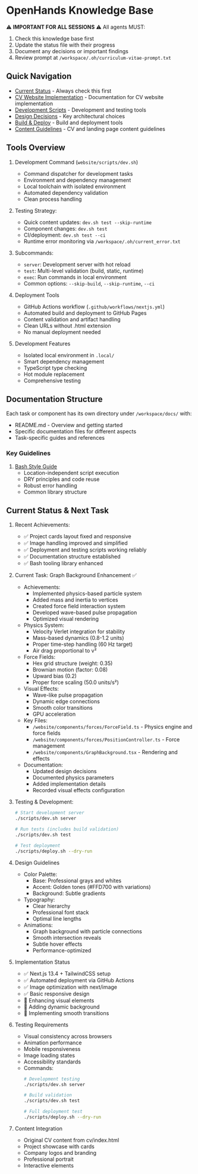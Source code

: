 # OpenHands Knowledge Base

⚠️ **IMPORTANT FOR ALL SESSIONS** ⚠️
All agents MUST:
1. Check this knowledge base first
2. Update the status file with their progress
3. Document any decisions or important findings
4. Review prompt at `/workspace/.oh/curriculum-vitae-prompt.txt`

## Quick Navigation

- [Current Status](/workspace/docs/STATUS.md) - Always check this first
- [CV Website Implementation](/workspace/docs/cv-website/README.md) - Documentation for CV website implementation
- [Development Scripts](/workspace/docs/cv-website/scripts.md) - Development and testing tools
- [Design Decisions](/workspace/docs/cv-website/design-decisions.md) - Key architectural choices
- [Build & Deploy](/workspace/docs/cv-website/build-deploy.md) - Build and deployment tools
- [Content Guidelines](/workspace/docs/cv-website/content.md) - CV and landing page content guidelines

## Tools Overview

1. Development Command (`website/scripts/dev.sh`)
   - Command dispatcher for development tasks
   - Environment and dependency management
   - Local toolchain with isolated environment
   - Automated dependency validation
   - Clean process handling

2. Testing Strategy:
   - Quick content updates: `dev.sh test --skip-runtime`
   - Component changes: `dev.sh test`
   - CI/deployment: `dev.sh test --ci`
   - Runtime error monitoring via `/workspace/.oh/current_error.txt`

3. Subcommands:
   - `server`: Development server with hot reload
   - `test`: Multi-level validation (build, static, runtime)
   - `exec`: Run commands in local environment
   - Common options: `--skip-build`, `--skip-runtime`, `--ci`

3. Deployment Tools
   - GitHub Actions workflow (`.github/workflows/nextjs.yml`)
   - Automated build and deployment to GitHub Pages
   - Content validation and artifact handling
   - Clean URLs without .html extension
   - No manual deployment needed

4. Development Features
   - Isolated local environment in `.local/`
   - Smart dependency management
   - TypeScript type checking
   - Hot module replacement
   - Comprehensive testing

## Documentation Structure

Each task or component has its own directory under `/workspace/docs/` with:
- README.md - Overview and getting started
- Specific documentation files for different aspects
- Task-specific guides and references

### Key Guidelines

1. [Bash Style Guide](/workspace/docs/bash_style.md)
   - Location-independent script execution
   - DRY principles and code reuse
   - Robust error handling
   - Common library structure

## Current Status & Next Task

1. Recent Achievements:
   - ✅ Project cards layout fixed and responsive
   - ✅ Image handling improved and simplified
   - ✅ Deployment and testing scripts working reliably
   - ✅ Documentation structure established
   - ✅ Bash tooling library enhanced

2. Current Task: Graph Background Enhancement ✅
   - Achievements:
     * Implemented physics-based particle system
     * Added mass and inertia to vertices
     * Created force field interaction system
     * Developed wave-based pulse propagation
     * Optimized visual rendering
   - Physics System:
     * Velocity Verlet integration for stability
     * Mass-based dynamics (0.8-1.2 units)
     * Proper time-step handling (60 Hz target)
     * Air drag proportional to v²
   - Force Fields:
     * Hex grid structure (weight: 0.35)
     * Brownian motion (factor: 0.08)
     * Upward bias (0.2)
     * Proper force scaling (50.0 units/s²)
   - Visual Effects:
     * Wave-like pulse propagation
     * Dynamic edge connections
     * Smooth color transitions
     * GPU acceleration
   - Key Files:
     * `/website/components/forces/ForceField.ts` - Physics engine and force fields
     * `/website/components/forces/PositionController.ts` - Force management
     * `/website/components/GraphBackground.tsx` - Rendering and effects
   - Documentation:
     * Updated design decisions
     * Documented physics parameters
     * Added implementation details
     * Recorded visual effects configuration

3. Testing & Development:
   ```bash
   # Start development server
   ./scripts/dev.sh server

   # Run tests (includes build validation)
   ./scripts/dev.sh test

   # Test deployment
   ./scripts/deploy.sh --dry-run
   ```

2. Design Guidelines
   - Color Palette:
     * Base: Professional grays and whites
     * Accent: Golden tones (#FFD700 with variations)
     * Background: Subtle gradients
   - Typography:
     * Clear hierarchy
     * Professional font stack
     * Optimal line lengths
   - Animations:
     * Graph background with particle connections
     * Smooth intersection reveals
     * Subtle hover effects
     * Performance-optimized

3. Implementation Status
   - ✅ Next.js 13.4 + TailwindCSS setup
   - ✅ Automated deployment via GitHub Actions
   - ✅ Image optimization with next/image
   - ✅ Basic responsive design
   - 🔄 Enhancing visual elements
   - 🔄 Adding dynamic background
   - 🔄 Implementing smooth transitions

4. Testing Requirements
   - Visual consistency across browsers
   - Animation performance
   - Mobile responsiveness
   - Image loading states
   - Accessibility standards
   - Commands:
     ```bash
     # Development testing
     ./scripts/dev.sh server
     
     # Build validation
     ./scripts/dev.sh test
     
     # Full deployment test
     ./scripts/deploy.sh --dry-run
     ```

5. Content Integration
   - Original CV content from cv/index.html
   - Project showcase with cards
   - Company logos and branding
   - Professional portrait
   - Interactive elements
